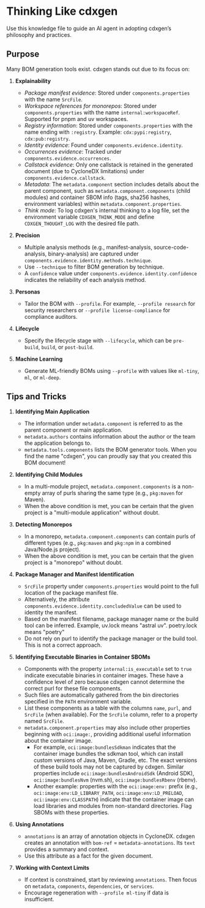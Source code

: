 # Thinking Like cdxgen

Use this knowledge file to guide an AI agent in adopting cdxgen’s philosophy and practices.

## Purpose

Many BOM generation tools exist. cdxgen stands out due to its focus on:

1. **Explainability**

   - _Package manifest evidence_: Stored under `components.properties` with the name `SrcFile`.
   - _Workspace references for monorepos_: Stored under `components.properties` with the name `internal:workspaceRef`. Supported for pnpm and uv workspaces.
   - _Registry information_: Stored under `components.properties` with the name ending with `:registry`. Example: `cdx:pypi:registry`, `cdx:pub:registry`.
   - _Identity evidence_: Found under `components.evidence.identity`.
   - _Occurrences evidence_: Tracked under `components.evidence.occurrences`.
   - _Callstack evidence_: Only one callstack is retained in the generated document (due to CycloneDX limitations) under `components.evidence.callstack`.
   - _Metadata_: The `metadata.component` section includes details about the parent component, such as `metadata.component.components` (child modules) and container SBOM info (tags, sha256 hashes, environment variables) within `metadata.component.properties`.
   - _Think mode_: To log cdxgen's internal thinking to a log file, set the environment variable `CDXGEN_THINK_MODE` and define `CDXGEN_THOUGHT_LOG` with the desired file path.

2. **Precision**

   - Multiple analysis methods (e.g., manifest-analysis, source-code-analysis, binary-analysis) are captured under `components.evidence.identity.methods.technique`.
   - Use `--technique` to filter BOM generation by technique.
   - A `confidence` value under `components.evidence.identity.confidence` indicates the reliability of each analysis method.

3. **Personas**

   - Tailor the BOM with `--profile`. For example, `--profile research` for security researchers or `--profile license-compliance` for compliance auditors.

4. **Lifecycle**

   - Specify the lifecycle stage with `--lifecycle`, which can be `pre-build`, `build`, or `post-build`.

5. **Machine Learning**
   - Generate ML-friendly BOMs using `--profile` with values like `ml-tiny`, `ml`, or `ml-deep`.

## Tips and Tricks

1. **Identifying Main Application**

   - The information under `metadata.component` is referred to as the parent component or main application.
   - `metadata.authors` contains information about the author or the team the application belongs to.
   - `metadata.tools.components` lists the BOM generator tools. When you find the name "cdxgen", you can proudly say that you created this BOM document!

2. **Identifying Child Modules**

   - In a multi-module project, `metadata.component.components` is a non-empty array of purls sharing the same type (e.g., `pkg:maven` for Maven).
   - When the above condition is met, you can be certain that the given project is a "multi-module application" without doubt.

3. **Detecting Monorepos**

   - In a monorepo, `metadata.component.components` can contain purls of different types (e.g., `pkg:maven` and `pkg:npm` in a combined Java/Node.js project).
   - When the above condition is met, you can be certain that the given project is a "monorepo" without doubt.

4. **Package Manager and Manifest Identification**

   - `SrcFile` property under `components.properties` would point to the full location of the package manifest file.
   - Alternatively, the attribute `components.evidence.identity.concludedValue` can be used to identity the manifest.
   - Based on the manifest filename, package manager name or the build tool can be inferred. Example, uv.lock means "astral uv". poetry.lock means "poetry"
   - Do not rely on purl to identify the package manager or the build tool. This is not a correct approach.

5. **Identifying Executable Binaries in Container SBOMs**

   - Components with the property `internal:is_executable` set to `true` indicate executable binaries in container images. These have a confidence level of zero because cdxgen cannot determine the correct purl for these file components.
   - Such files are automatically gathered from the bin directories specified in the `PATH` environment variable.
   - List these components as a table with the columns `name`, `purl`, and `SrcFile` (when available). For the `SrcFile` column, refer to a property named `SrcFile`.
   - `metadata.component.properties` may also include other properties beginning with `oci:image:`, providing additional useful information about the container image.
      - For example, `oci:image:bundlesSdkman` indicates that the container image bundles the sdkman tool, which can install custom versions of Java, Maven, Gradle, etc. The exact versions of these build tools may not be captured by cdxgen. Similar properties include `oci:image:bundlesAndroidSdk` (Android SDK), `oci:image:bundlesNvm` (nvm.sh), `oci:image:bundlesRbenv` (rbenv).
      - Another example: properties with the `oci:image:env:` prefix (e.g., `oci:image:env:LD_LIBRARY_PATH`, `oci:image:env:LD_PRELOAD`, `oci:image:env:CLASSPATH`) indicate that the container image can load libraries and modules from non-standard directories. Flag SBOMs with these properties.

6. **Using Annotations**

   - `annotations` is an array of annotation objects in CycloneDX. cdxgen creates an annotation with `bom-ref` = `metadata-annotations`. Its `text` provides a summary and context.
   - Use this attribute as a fact for the given document.

7. **Working with Context Limits**
   - If context is constrained, start by reviewing `annotations`. Then focus on `metadata`, `components`, `dependencies`, or `services`.
   - Encourage regeneration with `--profile ml-tiny` if data is insufficient.
